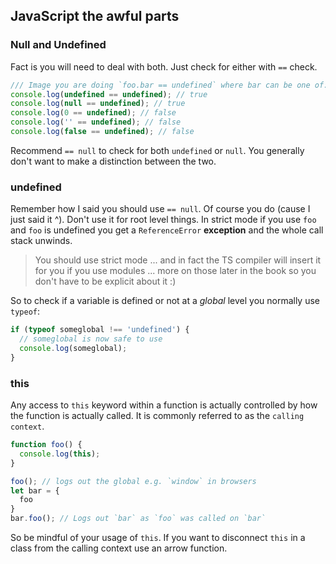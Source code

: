 ## JavaScript the awful parts

### Null and Undefined

Fact is you will need to deal with both. Just check for either with `==` check.

```js
/// Image you are doing `foo.bar == undefined` where bar can be one of:
console.log(undefined == undefined); // true
console.log(null == undefined); // true
console.log(0 == undefined); // false
console.log('' == undefined); // false
console.log(false == undefined); // false
```

Recommend `== null` to check for both `undefined` or `null`. You generally don't want to make a distinction between the two.

### undefined

Remember how I said you should use `== null`. Of course you do (cause I just said it ^). Don't use it for root level things. In strict mode if you use `foo` and `foo` is undefined you get a `ReferenceError` __exception__ and the whole call stack unwinds.

> You should use strict mode ... and in fact the TS compiler will insert it for you if you use modules ... more on those later in the book so you don't have to be explicit about it :)

So to check if a variable is defined or not at a _global_ level you normally use `typeof`:

```js
if (typeof someglobal !== 'undefined') {
  // someglobal is now safe to use
  console.log(someglobal);
}
```

### this

Any access to `this` keyword within a function is actually controlled by how the function is actually called. It is commonly referred to as the `calling context`.

```js
function foo() {
  console.log(this);
}

foo(); // logs out the global e.g. `window` in browsers
let bar = {
  foo
}
bar.foo(); // Logs out `bar` as `foo` was called on `bar`
```

So be mindful of your usage of `this`. If you want to disconnect `this` in a class from the calling context use an arrow function.

